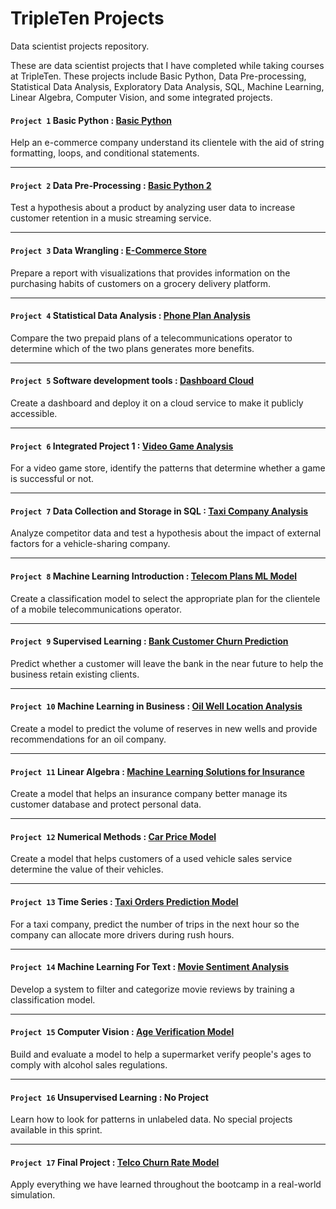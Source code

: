 # TripleTen Projects

Data scientist projects repository.

These are data scientist projects that I have completed while taking courses at TripleTen.
These projects include Basic Python, Data Pre-processing, Statistical Data Analysis, Exploratory Data Analysis, SQL, Machine Learning, Linear Algebra, Computer Vision, and some integrated projects.


#### `Project 1` Basic Python : [Basic Python](https://github.com/carlos-cabrero/tripleten---projects/blob/main/Sprint%201/Project%201.ipynb)
Help an e-commerce company understand its clientele with the aid of string formatting, loops, and conditional statements.

---------------------------------------------
#### `Project 2` Data Pre-Processing : [Basic Python 2](https://github.com/carlos-cabrero/tripleten---projects/blob/main/Sprint%202/Project%202.ipynb)
Test a hypothesis about a product by analyzing user data to increase customer retention in a music streaming service.

---------------------------------------------
#### `Project 3` Data Wrangling : [E-Commerce Store](https://github.com/carlos-cabrero/tripleten---projects/blob/main/Sprint%203/Project%203.ipynb)
Prepare a report with visualizations that provides information on the purchasing habits of customers on a grocery delivery platform.

---------------------------------------------
#### `Project 4` Statistical Data Analysis : [Phone Plan Analysis](https://github.com/carlos-cabrero/tripleten---projects/blob/main/Sprint%204/Project%204.ipynb)
Compare the two prepaid plans of a telecommunications operator to determine which of the two plans generates more benefits.

---------------------------------------------
#### `Project 5` Software development tools : [Dashboard Cloud](https://github.com/carlos-cabrero/tripleten---projects/blob/main/Sprint%205/app.py)
Create a dashboard and deploy it on a cloud service to make it publicly accessible.

---------------------------------------------
#### `Project 6` Integrated Project 1 : [Video Game Analysis](https://github.com/carlos-cabrero/tripleten---projects/blob/main/Sprint%206/Project%206.ipynb)
For a video game store, identify the patterns that determine whether a game is successful or not.

---------------------------------------------
#### `Project 7` Data Collection and Storage in SQL : [Taxi Company Analysis](https://github.com/carlos-cabrero/tripleten---projects/blob/main/Sprint%207/Project%207.ipynb)
Analyze competitor data and test a hypothesis about the impact of external factors for a vehicle-sharing company.

---------------------------------------------
#### `Project 8` Machine Learning Introduction : [Telecom Plans ML Model](https://github.com/carlos-cabrero/tripleten---projects/blob/main/Sprint%208/Project%208.ipynb)
Create a classification model to select the appropriate plan for the clientele of a mobile telecommunications operator.

---------------------------------------------
#### `Project 9` Supervised Learning : [Bank Customer Churn Prediction](https://github.com/carlos-cabrero/tripleten---projects/blob/main/Sprint%209/Project%209.ipynb)
Predict whether a customer will leave the bank in the near future to help the business retain existing clients.

---------------------------------------------
#### `Project 10` Machine Learning in Business : [Oil Well Location Analysis](https://github.com/carlos-cabrero/tripleten---projects/blob/main/Sprint%2010/Project%2010.ipynb)
Create a model to predict the volume of reserves in new wells and provide recommendations for an oil company.

---------------------------------------------
#### `Project 11` Linear Algebra : [Machine Learning Solutions for Insurance](https://github.com/carlos-cabrero/tripleten---projects/blob/main/Sprint%2011/Project%2011.ipynb)
Create a model that helps an insurance company better manage its customer database and protect personal data.

---------------------------------------------
#### `Project 12` Numerical Methods : [Car Price Model](https://github.com/carlos-cabrero/tripleten---projects/blob/main/Sprint%2012/Project%2012.ipynb)
Create a model that helps customers of a used vehicle sales service determine the value of their vehicles.

---------------------------------------------
#### `Project 13` Time Series : [Taxi Orders Prediction Model](https://github.com/carlos-cabrero/tripleten---projects/blob/main/Sprint%2013/Project%2013%20Series.ipynb)
For a taxi company, predict the number of trips in the next hour so the company can allocate more drivers during rush hours.

---------------------------------------------
#### `Project 14` Machine Learning For Text : [Movie Sentiment Analysis](https://github.com/carlos-cabrero/tripleten---projects/blob/main/Sprint%2014/Project%2014.ipynb)
Develop a system to filter and categorize movie reviews by training a classification model.

---------------------------------------------
#### `Project 15` Computer Vision : [Age Verification Model](https://github.com/carlos-cabrero/tripleten---projects/blob/main/Sprint%2015/Project%2015.ipynb)
Build and evaluate a model to help a supermarket verify people's ages to comply with alcohol sales regulations.

---------------------------------------------
#### `Project 16` Unsupervised Learning : No Project
Learn how to look for patterns in unlabeled data. No special projects available in this sprint.

---------------------------------------------
#### `Project 17` Final Project : [Telco Churn Rate Model](https://github.com/carlos-cabrero/tripleten---projects/blob/main/Sprint%2017/Project%2017.ipynb)
Apply everything we have learned throughout the bootcamp in a real-world simulation.
